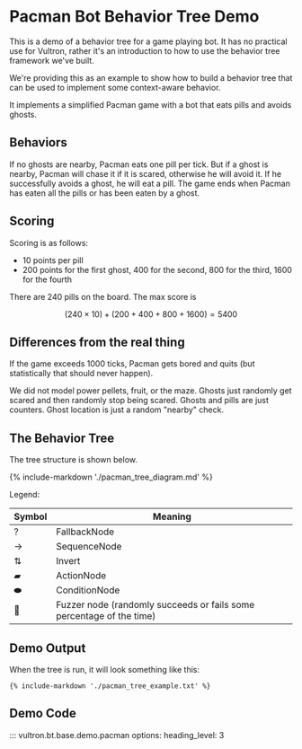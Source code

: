 # Pacman Bot Behavior Tree Demo

This is a demo of a behavior tree for a game playing bot.
It has no practical use for Vultron, rather it's an introduction to how to use the behavior tree
framework we've built.

We're providing this as an example to show how to build a behavior tree that can be used
to implement some context-aware behavior.

It implements a simplified Pacman game with a bot that eats pills and avoids ghosts.

## Behaviors

If no ghosts are nearby, Pacman eats one pill per tick.
But if a ghost is nearby, Pacman will chase it if it is scared, otherwise he will avoid it.
If he successfully avoids a ghost, he will eat a pill.
The game ends when Pacman has eaten all the pills or has been eaten by a ghost.

## Scoring

Scoring is as follows:

- 10 points per pill
- 200 points for the first ghost, 400 for the second, 800 for the third, 1600 for the fourth

There are 240 pills on the board. The max score is

$$(240 \times 10) + (200 + 400 + 800 + 1600) = 5400$$

## Differences from the real thing

If the game exceeds 1000 ticks, Pacman gets bored and quits (but statistically that should never happen).

We did not model power pellets, fruit, or the maze. Ghosts just randomly get scared and then randomly
stop being scared. Ghosts and pills are just counters. Ghost location is just a random "nearby" check.

## The Behavior Tree

The tree structure is shown below.

{% include-markdown './pacman_tree_diagram.md' %}

Legend:

| Symbol   | Meaning |
|----------| ------- |
| ?        | FallbackNode |
| &rarr;   | SequenceNode |
| &#8645;  | Invert |
| &#9648;  | ActionNode |
| &#11052;  | ConditionNode |
| &#127922; | Fuzzer node (randomly succeeds or fails some percentage of the time) |

## Demo Output

When the tree is run, it will look something like this:

```text
{% include-markdown './pacman_tree_example.txt' %}
```

## Demo Code

::: vultron.bt.base.demo.pacman
    options:
        heading_level: 3
